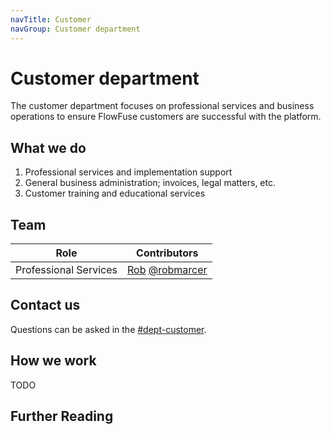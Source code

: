 ```yaml
---
navTitle: Customer
navGroup: Customer department
---
```


# Customer department

The customer department focuses on professional services and business operations to ensure FlowFuse customers are successful with the platform.

## What we do

1. Professional services and implementation support
1. General business administration; invoices, legal matters, etc.
1. Customer training and educational services

## Team

| Role | Contributors |
|------|--------------|
| Professional Services | [Rob](https://www.linkedin.com/in/rob-marcer-b414b910/) [@robmarcer](https://github.com/robmarcer) |

## Contact us

Questions can be asked in the [#dept-customer](https://flowforgeworkspace.slack.com/archives/C05GYH95NJZ).

## How we work

TODO

## Further Reading

| | |
| --- | --- |
